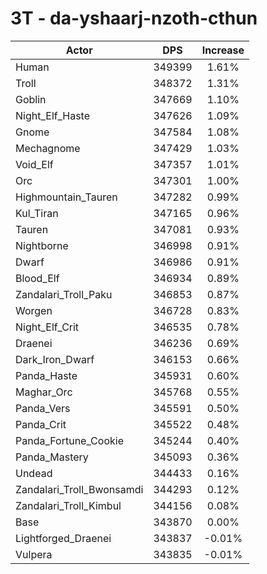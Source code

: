 # 3T - da-yshaarj-nzoth-cthun
| Actor | DPS | Increase |
|---|:---:|:---:|
|Human|349399|1.61%|
|Troll|348372|1.31%|
|Goblin|347669|1.10%|
|Night_Elf_Haste|347626|1.09%|
|Gnome|347584|1.08%|
|Mechagnome|347429|1.03%|
|Void_Elf|347357|1.01%|
|Orc|347301|1.00%|
|Highmountain_Tauren|347282|0.99%|
|Kul_Tiran|347165|0.96%|
|Tauren|347081|0.93%|
|Nightborne|346998|0.91%|
|Dwarf|346986|0.91%|
|Blood_Elf|346934|0.89%|
|Zandalari_Troll_Paku|346853|0.87%|
|Worgen|346728|0.83%|
|Night_Elf_Crit|346535|0.78%|
|Draenei|346236|0.69%|
|Dark_Iron_Dwarf|346153|0.66%|
|Panda_Haste|345931|0.60%|
|Maghar_Orc|345768|0.55%|
|Panda_Vers|345591|0.50%|
|Panda_Crit|345522|0.48%|
|Panda_Fortune_Cookie|345244|0.40%|
|Panda_Mastery|345093|0.36%|
|Undead|344433|0.16%|
|Zandalari_Troll_Bwonsamdi|344293|0.12%|
|Zandalari_Troll_Kimbul|344156|0.08%|
|Base|343870|0.00%|
|Lightforged_Draenei|343837|-0.01%|
|Vulpera|343835|-0.01%|
